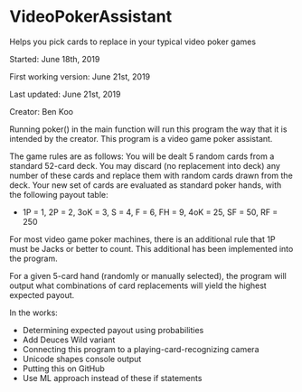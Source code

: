 # VideoPokerAssistant
Helps you pick cards to replace in your typical video poker games

Started: June 18th, 2019

First working version: June 21st, 2019

Last updated: June 21st, 2019

Creator: Ben Koo

Running poker() in the main function will run this program the way that it is intended by the creator.
This program is a video game poker assistant.

The game rules are as follows:
You will be dealt 5 random cards from a standard 52-card deck.
You may discard (no replacement into deck) any number of these cards and replace them with random cards drawn from the deck.
Your new set of cards are evaluated as standard poker hands, with the following payout table:
* 1P = 1, 2P = 2, 3oK = 3, S = 4, F = 6, FH = 9, 4oK = 25, SF = 50, RF = 250

For most video game poker machines, there is an additional rule that 1P must be Jacks or better to count.
This additional has been implemented into the program.

For a given 5-card hand (randomly or manually selected), the program will output what combinations of
card replacements will yield the highest expected payout.

In the works:
 * Determining expected payout using probabilities
 * Add Deuces Wild variant
 * Connecting this program to a playing-card-recognizing camera
 * Unicode shapes console output
 * Putting this on GitHub
 * Use ML approach instead of these if statements

